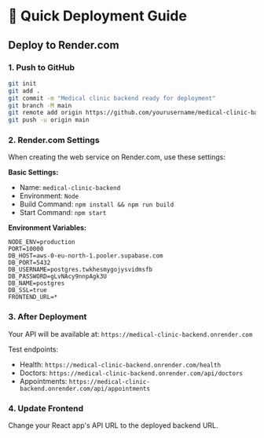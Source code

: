 # 🚀 Quick Deployment Guide

## Deploy to Render.com

### 1. Push to GitHub

```bash
git init
git add .
git commit -m "Medical clinic backend ready for deployment"
git branch -M main
git remote add origin https://github.com/yourusername/medical-clinic-backend.git
git push -u origin main
```

### 2. Render.com Settings

When creating the web service on Render.com, use these settings:

**Basic Settings:**

- Name: `medical-clinic-backend`
- Environment: `Node`
- Build Command: `npm install && npm run build`
- Start Command: `npm start`

**Environment Variables:**

```
NODE_ENV=production
PORT=10000
DB_HOST=aws-0-eu-north-1.pooler.supabase.com
DB_PORT=5432
DB_USERNAME=postgres.twkhesmygojysvidmsfb
DB_PASSWORD=gLvNAcy9nnpAgk3U
DB_NAME=postgres
DB_SSL=true
FRONTEND_URL=*
```

### 3. After Deployment

Your API will be available at:
`https://medical-clinic-backend.onrender.com`

Test endpoints:

- Health: `https://medical-clinic-backend.onrender.com/health`
- Doctors: `https://medical-clinic-backend.onrender.com/api/doctors`
- Appointments: `https://medical-clinic-backend.onrender.com/api/appointments`

### 4. Update Frontend

Change your React app's API URL to the deployed backend URL.
